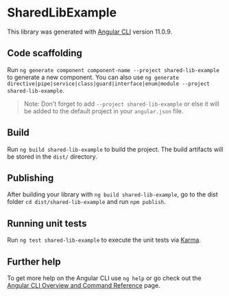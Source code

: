 # SharedLibExample

This library was generated with [Angular CLI](https://github.com/angular/angular-cli) version 11.0.9.

## Code scaffolding

Run `ng generate component component-name --project shared-lib-example` to generate a new component. You can also use `ng generate directive|pipe|service|class|guard|interface|enum|module --project shared-lib-example`.
> Note: Don't forget to add `--project shared-lib-example` or else it will be added to the default project in your `angular.json` file. 

## Build

Run `ng build shared-lib-example` to build the project. The build artifacts will be stored in the `dist/` directory.

## Publishing

After building your library with `ng build shared-lib-example`, go to the dist folder `cd dist/shared-lib-example` and run `npm publish`.

## Running unit tests

Run `ng test shared-lib-example` to execute the unit tests via [Karma](https://karma-runner.github.io).

## Further help

To get more help on the Angular CLI use `ng help` or go check out the [Angular CLI Overview and Command Reference](https://angular.io/cli) page.
